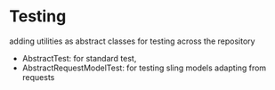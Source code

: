 # Testing

adding utilities as abstract classes for testing across the repository

- AbstractTest: for standard test,
- AbstractRequestModelTest: for testing sling models adapting from requests
